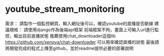# youtube_stream_monitoring
需求： 請製作一個監控網頁，輸入網址後可以，確認youtube的直播是否斷線  建議規格： 請使用django作為後端api框架 前端框架不拘，畫面上可輸入url進行監控，輸出目前直播狀態  推薦使用chat_downloader這個lib https://github.com/xenova/chat-downloader 可以用來確認直播的狀態  最後請將開發完成的程式上傳至github，並於readme提供必要的部署說明
